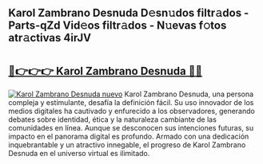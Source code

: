 ## Karol Zambrano Desnuda D𝚎sn𝚞dos filtr𝚊dos - Parts-qZd Vid𝚎os filtr𝚊dos - N𝚞evas f𝚘tos atr𝚊ctivas 4irJV

# <h2><a href="http://mbaeei.tromn.icu/?c=Karol+Zambrano+Desnuda">🔗👉👉👉 Karol Zambrano Desnuda 🔗🔗</a></h2>

[![Karol Zambrano Desnuda nuevo](https://i.imgur.com/pEAQMta.gif)](http://mbaeei.tromn.icu/?c=Karol+Zambrano+Desnuda)
Karol Zambrano Desnuda, una persona compleja y estimulante, desafía la definición fácil. Su uso innovador de los medios digitales ha cautivado y enfurecido a los observadores, generando debates sobre identidad, ética y la naturaleza cambiante de las comunidades en línea. Aunque se desconocen sus intenciones futuras, su impacto en el panorama digital es profundo. Armado con una dedicación inquebrantable y un atractivo innegable, el progreso de Karol Zambrano Desnuda en el universo virtual es ilimitado.
